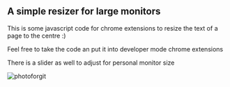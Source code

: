 ## A simple resizer for large monitors

This is some javascript code for chrome extensions to resize the text of a page to the centre :) 

Feel free to take the code an put it into developer mode chrome extensions 

There is a slider as well to adjust for personal monitor size

![photoforgit](https://github.com/user-attachments/assets/7594446c-2d7e-4fd8-8063-b00b6c882ed1)
